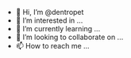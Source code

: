 - 👋 Hi, I’m @dentropet
- 👀 I’m interested in ...
- 🌱 I’m currently learning ...
- 💞️ I’m looking to collaborate on ...
- 📫 How to reach me ...

<!---
dentropet/dentropet is a ✨ special ✨ repository because its `README.md` (this file) appears on your GitHub profile.
You can click the Preview link to take a look at your changes.
--->
